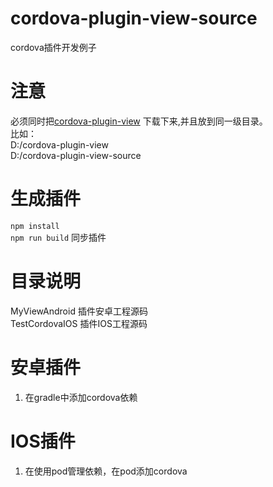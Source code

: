 # cordova-plugin-view-source
cordova插件开发例子  

# 注意
必须同时把[cordova-plugin-view](https://github.com/longting/cordova-plugin-view) 下载下来,并且放到同一级目录。  
比如：  
D:/cordova-plugin-view  
D:/cordova-plugin-view-source  

# 生成插件
`npm install`  
`npm run build`  同步插件

# 目录说明
MyViewAndroid 插件安卓工程源码  
TestCordovaIOS 插件IOS工程源码  


# 安卓插件
1. 在gradle中添加cordova依赖


# IOS插件
1. 在使用pod管理依赖，在pod添加cordova